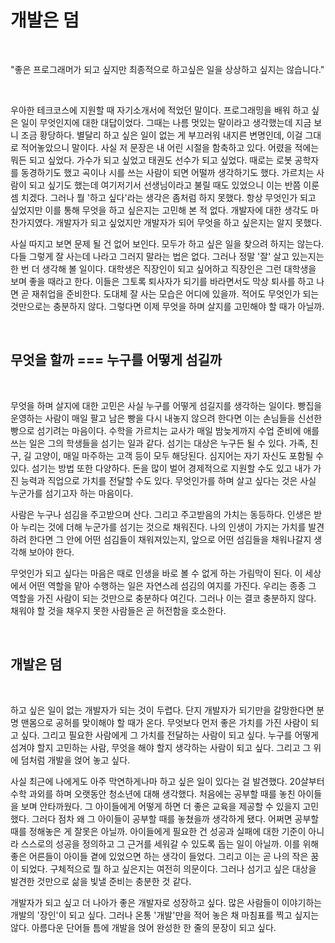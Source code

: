 # 개발은 덤

<br>

"좋은 프로그래머가 되고 싶지만 최종적으로 하고싶은 일을 상상하고 싶지는 않습니다."

<br>

우아한 테크코스에 지원할 때 자기소개서에 적었던 말이다. 프로그래밍을 배워 하고 싶은 일이 무엇인지에 대한 대답이었다. 그때는 나름 멋있는 말이라고 생각했는데 지금 보니 조금 황당하다. 별달리 하고 싶은 일이 없는 게 부끄러워 내지른 변명인데, 이걸 그대로 적어놓았으니 말이다. 사실 저 문장은 내 어린 시절을 함축하고 있다. 어렸을 적에는 뭐든 되고 싶었다. 가수가 되고 싶었고 태권도 선수가 되고 싶었다. 때로는 로봇 공학자를 동경하기도 했고 곡이나 시를 쓰는 사람이 되면 어떨까 생각하기도 했다. 가르치는 사람이 되고 싶기도 했는데 여기저기서 선생님이라고 불릴 때도 있었으니 이는 반쯤 이룬 셈 치겠다. 그러나 뭘 '하고 싶다'라는 생각은 좀처럼 하지 못했다. 항상 무엇인가 되고 싶었지만 이를 통해 무엇을 하고 싶은지는 고민해 본 적 없다. 개발자에 대한 생각도 마찬가지였다. 개발자가 되고 싶었지만 개발자가 되어 무엇을 하고 싶은지는 알지 못했다. 

사실 따지고 보면 문제 될 건 없어 보인다. 모두가 하고 싶은 일을 찾으려 하지는 않는다. 다들 그렇게 잘 사는데 나라고 그러지 말라는 법은 없다. 그러나 정말 '잘' 살고 있는지는 한 번 더 생각해 볼 일이다. 대학생은 직장인이 되고 싶어하고 직장인은 그런 대학생을 보며 좋을 때라고 한다. 이들은 그토록 퇴사자가 되기를 바라면서도 막상 퇴사를 하고 나면 곧 재취업을 준비한다. 도대체 잘 사는 모습은 어디에 있을까. 적어도 무엇인가 되는 것만으로는 충분하지 않다. 그렇다면 이제 무엇을 하며 살지를 고민해야 할 때가 아닐까.

<br>

## 무엇을 할까 === 누구를 어떻게 섬길까

<br>

무엇을 하며 살지에 대한 고민은 사실 누구를 어떻게 섬길지를 생각하는 일이다. 빵집을 운영하는 사람이 매일 팔고 남은 빵을 다시 내놓지 않으려 한다면 이는 손님들을 신선한 빵으로 섬기려는 마음이다. 수학을 가르치는 교사가 매일 밤늦게까지 수업 준비에 애를 쓰는 일은 그의 학생들을 섬기는 일과 같다. 섬기는 대상은 누구든 될 수 있다. 가족, 친구, 길 고양이, 매일 마주하는 고객 등이 모두 해당된다. 심지어는 자기 자신도 포함될 수 있다. 섬기는 방법 또한 다양하다. 돈을 많이 벌어 경제적으로 지원할 수도 있고 내가 가진 능력과 직업으로 가치를 전달할 수도 있다. 무엇인가를 하며 살고 싶다는 것은 사실 누군가를 섬기고자 하는 마음이다.

사람은 누구나 섬김을 주고받으며 산다. 그리고 주고받음의 가치는 동등하다. 인생은 받아 누리는 것에 더해 누군가를 섬기는 것으로 채워진다. 나의 인생이 가지는 가치를 발견하려 한다면 그 안에 어떤 섬김들이 채워져있는지, 앞으로 어떤 섬김들을 채워나갈지 생각해 보아야 한다. 

무엇인가 되고 싶다는 마음은 때로 인생을 바로 볼 수 없게 하는 가림막이 된다. 이 세상에서 어떤 역할을 맡아 수행하는 일은 자연스레 섬김의 여지를 가진다. 우리는 종종 그 역할을 가진 사람이 되는 것만으로 충분하다 여긴다. 그러나 이는 결코 충분하지 않다. 채워야 할 것을 채우지 못한 사람들은 곧 허전함을 호소한다. 

<br>

## 개발은 덤

<br>

하고 싶은 일이 없는 개발자가 되는 것이 두렵다. 단지 개발자가 되기만을 갈망한다면 분명 맨몸으로 공허를 맞이해야 할 때가 온다. 무엇보다 먼저 좋은 가치를 가진 사람이 되고 싶다. 그리고 필요한 사람에게 그 가치를 전달하는 사람이 되고 싶다. 누구를 어떻게 섬겨야 할지 고민하는 사람, 무엇을 해야 할지 생각하는 사람이 되고 싶다. 그리고 그 위에 덤처럼 개발을 얹어 놓고 싶다.

사실 최근에 나에게도 아주 막연하게나마 하고 싶은 일이 있다는 걸 발견했다. 20살부터 수학 과외를 하며 오랫동안 청소년에 대해 생각했다. 처음에는 공부할 때를 놓친 아이들을 보며 안타까웠다. 그 아이들에게 어떻게 하면 더 좋은 교육을 제공할 수 있을지 고민했다. 그러다 점차 왜 그 아이들이 공부할 때를 놓쳤을까 생각하게 됐다. 어쩌면 공부할 때를 정해놓은 게 잘못은 아닐까. 아이들에게 필요한 건 성공과 실패에 대한 기준이 아니라 스스로의 성공을 정의하고 그 근거를 세워갈 수 있도록 돕는 일이 아닐까. 이를 위해 좋은 어른들이 아이들 곁에 있었으면 하는 생각이 들었다. 그리고 이는 곧 나의 작은 꿈이 되었다. 구체적으로 뭘 하고 싶은지는 여전히 의문이다. 그러나 섬기고 싶은 대상을 발견한 것만으로 삶을 빛낼 준비는 충분한 것 같다.

개발자가 되고 싶고 더 나아가 좋은 개발자로 성장하고 싶다. 많은 사람들이 이야기하는 개발의 '장인'이 되고 싶다. 그러나 온통 '개발'만을 적어 놓은 채 마침표를 찍고 싶지는 않다. 아름다운 단어들 틈에 개발을 얹어 완성한 한 줄의 문장이 되고 싶다.

